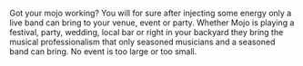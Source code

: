 Got your mojo working? You will for sure after injecting some energy only a live band can bring to your venue, event or party. Whether Mojo is playing a festival, party, wedding, local bar or right in your backyard they bring the musical professionalism that only seasoned musicians and a seasoned band can bring. No event is too large or too small.